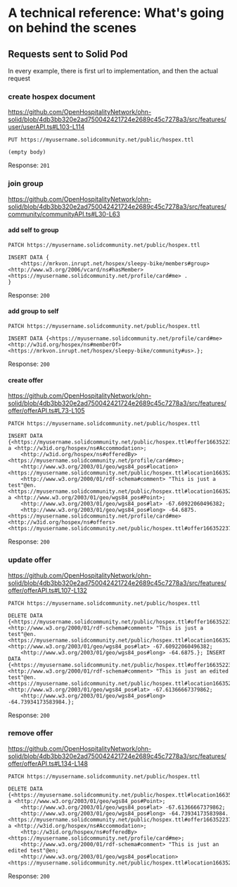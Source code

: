 # A technical reference: What's going on behind the scenes

## Requests sent to Solid Pod

In every example, there is first url to implementation, and then the actual request

### create hospex document

https://github.com/OpenHospitalityNetwork/ohn-solid/blob/4db3bb320e2ad750042421724e2689c45c7278a3/src/features/user/userAPI.ts#L103-L114

`PUT https://myusername.solidcommunity.net/public/hospex.ttl`

`(empty body)`

Response: `201`



### join group

https://github.com/OpenHospitalityNetwork/ohn-solid/blob/4db3bb320e2ad750042421724e2689c45c7278a3/src/features/community/communityAPI.ts#L30-L63

#### add self to group

`PATCH https://myusername.solidcommunity.net/public/hospex.ttl`

```sparql
INSERT DATA {
    <https://mrkvon.inrupt.net/hospex/sleepy-bike/members#group> <http://www.w3.org/2006/vcard/ns#hasMember> <https://myusername.solidcommunity.net/profile/card#me> .
}
```

Response: `200`

#### add group to self

`PATCH https://myusername.solidcommunity.net/public/hospex.ttl`

```sparql
INSERT DATA {<https://myusername.solidcommunity.net/profile/card#me> <http://w3id.org/hospex/ns#memberOf> <https://mrkvon.inrupt.net/hospex/sleepy-bike/community#us>.};
```

Response: `200`

#### create offer

https://github.com/OpenHospitalityNetwork/ohn-solid/blob/4db3bb320e2ad750042421724e2689c45c7278a3/src/features/offer/offerAPI.ts#L73-L105

`PATCH https://myusername.solidcommunity.net/public/hospex.ttl`

```sparql
INSERT DATA {<https://myusername.solidcommunity.net/public/hospex.ttl#offer1663522375800> a <http://w3id.org/hospex/ns#Accommodation>;
    <http://w3id.org/hospex/ns#offeredBy> <https://myusername.solidcommunity.net/profile/card#me>;
    <http://www.w3.org/2003/01/geo/wgs84_pos#location> <https://myusername.solidcommunity.net/public/hospex.ttl#location1663522407917>;
    <http://www.w3.org/2000/01/rdf-schema#comment> "This is just a test"@en.
<https://myusername.solidcommunity.net/public/hospex.ttl#location1663522407917> a <http://www.w3.org/2003/01/geo/wgs84_pos#Point>;
    <http://www.w3.org/2003/01/geo/wgs84_pos#lat> -67.60922060496382;
    <http://www.w3.org/2003/01/geo/wgs84_pos#long> -64.6875.
<https://myusername.solidcommunity.net/profile/card#me> <http://w3id.org/hospex/ns#offers> <https://myusername.solidcommunity.net/public/hospex.ttl#offer1663522375800>.};
```

Response: `200`

### update offer

https://github.com/OpenHospitalityNetwork/ohn-solid/blob/4db3bb320e2ad750042421724e2689c45c7278a3/src/features/offer/offerAPI.ts#L107-L132

`PATCH https://myusername.solidcommunity.net/public/hospex.ttl`

```
DELETE DATA {<https://myusername.solidcommunity.net/public/hospex.ttl#offer1663522375800> <http://www.w3.org/2000/01/rdf-schema#comment> "This is just a test"@en.
<https://myusername.solidcommunity.net/public/hospex.ttl#location1663522407917> <http://www.w3.org/2003/01/geo/wgs84_pos#lat> -67.60922060496382;
    <http://www.w3.org/2003/01/geo/wgs84_pos#long> -64.6875.}; INSERT DATA {<https://myusername.solidcommunity.net/public/hospex.ttl#offer1663522375800> <http://www.w3.org/2000/01/rdf-schema#comment> "This is just an edited test"@en.
<https://myusername.solidcommunity.net/public/hospex.ttl#location1663522407917> <http://www.w3.org/2003/01/geo/wgs84_pos#lat> -67.61366667379862;
    <http://www.w3.org/2003/01/geo/wgs84_pos#long> -64.73934173583984.};
```

Response: `200`

### remove offer

https://github.com/OpenHospitalityNetwork/ohn-solid/blob/4db3bb320e2ad750042421724e2689c45c7278a3/src/features/offer/offerAPI.ts#L134-L148

`PATCH https://myusername.solidcommunity.net/public/hospex.ttl`

```
DELETE DATA {<https://myusername.solidcommunity.net/public/hospex.ttl#location1663522407917> a <http://www.w3.org/2003/01/geo/wgs84_pos#Point>;
    <http://www.w3.org/2003/01/geo/wgs84_pos#lat> -67.61366667379862;
    <http://www.w3.org/2003/01/geo/wgs84_pos#long> -64.73934173583984.
<https://myusername.solidcommunity.net/public/hospex.ttl#offer1663522375800> a <http://w3id.org/hospex/ns#Accommodation>;
    <http://w3id.org/hospex/ns#offeredBy> <https://myusername.solidcommunity.net/profile/card#me>;
    <http://www.w3.org/2000/01/rdf-schema#comment> "This is just an edited test"@en;
    <http://www.w3.org/2003/01/geo/wgs84_pos#location> <https://myusername.solidcommunity.net/public/hospex.ttl#location1663522407917>.};
```

Response: `200`
